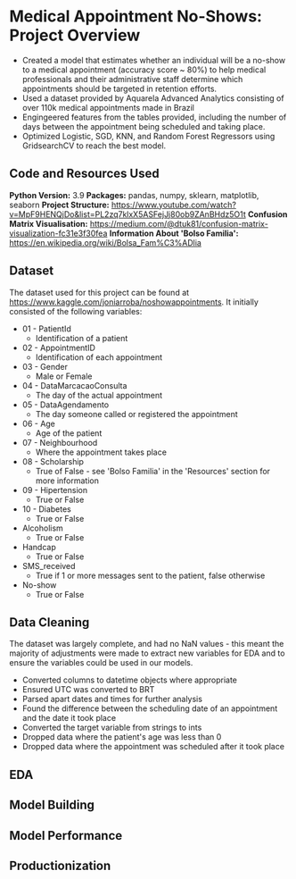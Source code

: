 # Medical Appointment No-Shows: Project Overview
* Created a model that estimates whether an individual will be a no-show to a medical appointment (accuracy score ~ 80%) to help medical professionals and their administrative staff determine which appointments should be targeted in retention efforts. 
* Used a dataset provided by Aquarela Advanced Analytics consisting of over 110k medical appointments made in Brazil
* Engingeered features from the tables provided, including the number of days between the appointment being scheduled and taking place. 
* Optimized Logistic, SGD, KNN, and Random Forest Regressors using GridsearchCV to reach the best model. 

## Code and Resources Used

**Python Version:** 3.9
**Packages:** pandas, numpy, sklearn, matplotlib, seaborn 
**Project Structure:** https://www.youtube.com/watch?v=MpF9HENQjDo&list=PL2zq7klxX5ASFejJj80ob9ZAnBHdz5O1t
**Confusion Matrix Visualisation:** https://medium.com/@dtuk81/confusion-matrix-visualization-fc31e3f30fea
**Information About 'Bolso Familia':** https://en.wikipedia.org/wiki/Bolsa_Fam%C3%ADlia

## Dataset

The dataset used for this project can be found at https://www.kaggle.com/joniarroba/noshowappointments. It initially consisted of the following variables:


* 01 - PatientId
  * Identification of a patient
* 02 - AppointmentID
  * Identification of each appointment
* 03 - Gender
  * Male or Female
* 04 - DataMarcacaoConsulta
  * The day of the actual appointment
* 05 - DataAgendamento
  * The day someone called or registered the appointment
* 06 - Age
  * Age of the patient
* 07 - Neighbourhood
  * Where the appointment takes place
* 08 - Scholarship
  * True of False - see 'Bolso Familia' in the 'Resources' section for more information
* 09 - Hipertension
  * True or False
* 10 - Diabetes
  * True or False
* Alcoholism
  * True or False
* Handcap
  * True or False
* SMS_received
  * True if 1 or more messages sent to the patient, false otherwise
* No-show
  * True or False

## Data Cleaning

The dataset was largely complete, and had no NaN values - this meant the majority of adjustments were made to extract new variables for EDA and to ensure the variables could be used in our models.

*	Converted columns to datetime objects where appropriate
*	Ensured UTC was converted to BRT
*	Parsed apart dates and times for further analysis 
*	Found the difference between the scheduling date of an appointment and the date it took place  
*	Converted the target variable from strings to ints 
*	Dropped data where the patient's age was less than 0
*	Dropped data where the appointment was scheduled after it took place 

## EDA

## Model Building

## Model Performance

## Productionization
